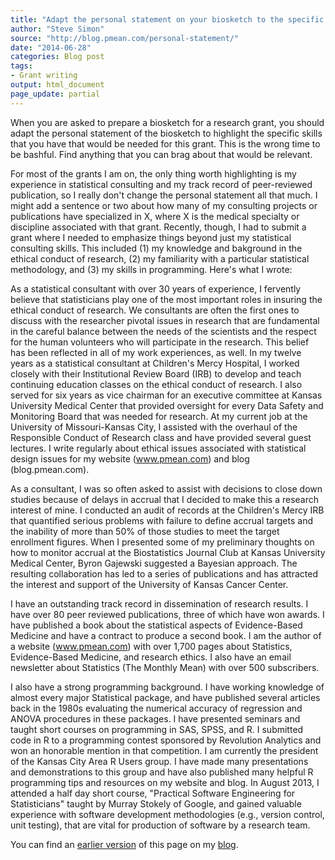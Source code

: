 ```yaml
---
title: "Adapt the personal statement on your biosketch to the specific grant"
author: "Steve Simon"
source: "http://blog.pmean.com/personal-statement/"
date: "2014-06-28"
categories: Blog post
tags:
- Grant writing
output: html_document
page_update: partial
---
```


When you are asked to prepare a biosketch for a research grant, you
should adapt the personal statement of the biosketch to highlight the
specific skills that you have that would be needed for this grant. This
is the wrong time to be bashful. Find anything that you can brag about
that would be relevant. 

<!---More--->

For most of the grants I am on, the only thing worth highlighting is my
experience in statistical consulting and my track record of
peer-reviewed publication, so I really don't change the personal
statement all that much. I might add a sentence or two about how many of
my consulting projects or publications have specialized in X, where X is
the medical specialty or discipline associated with that grant.
Recently, though, I had to submit a grant where I needed to emphasize
things beyond just my statistical consulting skills. This included (1)
my knowledge and bakground in the ethical conduct of research, (2) my
familiarity with a particular statistical methodology, and (3) my skills
in programming. Here's what I wrote:

As a statistical consultant with over 30 years of experience, I
fervently believe that statisticians play one of the most important
roles in insuring the ethical conduct of research. We consultants are
often the first ones to discuss with the researcher pivotal issues in
research that are fundamental in the careful balance between the needs
of the scientists and the respect for the human volunteers who will
participate in the research. This belief has been reflected in all of my
work experiences, as well. In my twelve years as a statistical
consultant at Children's Mercy Hospital, I worked closely with their
Institutional Review Board (IRB) to develop and teach continuing
education classes on the ethical conduct of research. I also served for
six years as vice chairman for an executive committee at Kansas
University Medical Center that provided oversight for every Data Safety
and Monitoring Board that was needed for research. At my current job at
the University of Missouri-Kansas City, I assisted with the overhaul of
the Responsible Conduct of Research class and have provided several
guest lectures. I write regularly about ethical issues associated with
statistical design issues for my website (www.pmean.com) and blog
(blog.pmean.com).



As a consultant, I was so often asked to assist with decisions to close
down studies because of delays in accrual that I decided to make this a
research interest of mine. I conducted an audit of records at the
Children's Mercy IRB that quantified serious problems with failure to
define accrual targets and the inability of more than 50% of those
studies to meet the target enrollment figures. When I presented some of
my preliminary thoughts on how to monitor accrual at the Biostatistics
Journal Club at Kansas University Medical Center, Byron Gajewski
suggested a Bayesian approach. The resulting collaboration has led to a
series of publications and has attracted the interest and support of the
University of Kansas Cancer Center.

I have an outstanding track record in dissemination of research results.
I have over 80 peer reviewed publications, three of which have won
awards. I have published a book about the statistical aspects of
Evidence-Based Medicine and have a contract to produce a second book. I
am the author of a website (www.pmean.com) with over 1,700 pages about
Statistics, Evidence-Based Medicine, and research ethics. I also have an
email newsletter about Statistics (The Monthly Mean) with over 500
subscribers.

I also have a strong programming background. I have working knowledge of
almost every major Statistical package, and have published several
articles back in the 1980s evaluating the numerical accuracy of
regression and ANOVA procedures in these packages. I have presented
seminars and taught short courses on programming in SAS, SPSS, and R. I
submitted code in R to a programming contest sponsored by Revolution
Analytics and won an honorable mention in that competition. I am
currently the president of the Kansas City Area R Users group. I have
made many presentations and demonstrations to this group and have also
published many helpful R programming tips and resources on my website
and blog. In August 2013, I attended a half day short course, "Practical
Software Engineering for Statisticians" taught by Murray Stokely of
Google, and gained valuable experience with software development
methodologies (e.g., version control, unit testing), that are vital for
production of software by a research team.

You can find an [earlier version][sim1] of this page on my [blog][sim2].

[sim1]: http://blog.pmean.com/personal-statement/
[sim2]: http://blog.pmean.com
